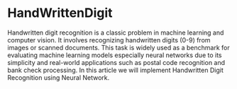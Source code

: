 # HandWrittenDigit
Handwritten digit recognition is a classic problem in machine learning and computer vision. It involves recognizing handwritten digits (0-9) from images or scanned documents. This task is widely used as a benchmark for evaluating machine learning models especially neural networks due to its simplicity and real-world applications such as postal code recognition and bank check processing. In this article we will implement Handwritten Digit Recognition using Neural Network.
